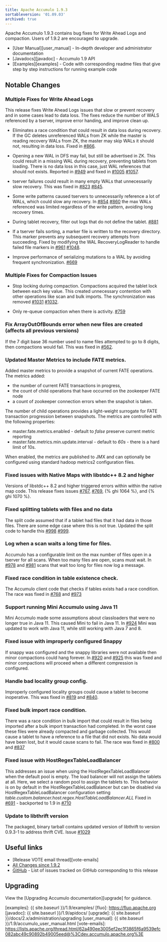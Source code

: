 ```yaml
---
title: Apache Accumulo 1.9.3
sortableversion: '01.09.03'
archived: true
---
```


Apache Accumulo 1.9.3 contains bug fixes for Write Ahead Logs and compaction.
Users of 1.9.2 are encouraged to upgrade.

* [User Manual][user_manual] - In-depth developer and administrator documentation
* [Javadocs][javadoc] - Accumulo 1.9 API
* [Examples][examples] - Code with corresponding readme files that give step by
  step instructions for running example code

## Notable Changes

### Multiple Fixes for Write Ahead Logs

This release fixes Write Ahead Logs issues that slow or prevent recovery
and in some cases lead to data loss. The fixes reduce the number of WALS
referenced by a tserver, improve error handing, and improve clean up.

+ Eliminates a race condition that could result in data loss during recovery.
If the GC deletes unreferenced WALs from ZK while the master is reading
recovery WALs from ZK, the master may skip WALs it should not, resulting in
data loss.  Fixed in [#866].

+ Opening a new WAL in DFS may fail, but still be advertised in ZK. This could
result in a missing WAL during recovery, preventing tablets from loading.
There is no data loss in this case, just WAL references that should not exists.
Reported in [#949] and fixed in [#1005] [#1057].

+ tserver failures could result in many empty WALs that unnecessarily slow recovery.
This was fixed in [#823] [#845].

+ Some write patterns caused tservers to unnecessarily reference a lot of WALs,
which could slow any recovery.  In [#854] [#860] the max WALs referenced was
limited regardless of the write pattern, avoiding long recovery times.

+ During tablet recovery, filter out logs that do not define the tablet. [#881]

+ If a tserver fails sorting, a marker file is written to the recovery directory.
This marker prevents any subsequent recovery attempts from succeeding.
Fixed by modifying the WAL RecoveryLogReader to handle failed file markers in [#961] [#1048].

+ Improve performance of serializing mutations to a WAL by avoiding frequent synchronization. [#669]

### Multiple Fixes for Compaction Issues

+ Stop locking during compaction.  Compactions acquired the tablet lock between each
key value. This created unnecessary contention with other operations like scan and
bulk imports.  The synchronization was removed [#1031] [#1032].

+ Only re-queue compaction when there is activity. [#759]

### Fix ArrayOutOfBounds error when new files are created (affects all previous versions)

If the 7 digit base 36 number used to name files attempted to go to 8 digits,
then compactions would fail.  This was fixed in [#562].

### Updated Master Metrics to include FATE metrics.

Added master metrics to provide a snapshot of current FATE operations.  The metrics added:
+ the number of current FATE transactions in progress,
+ the count of child operations that have occurred on the zookeeper FATE node
+ a count of zookeeper connection errors when the snapshot is taken.

The number of child operations provides a light-weight surrogate for FATE transaction
progression between snapshots. The metrics are controlled with the following properties:

* master.fate.metrics.enabled - default to _false_ preserve current metric reporting
* master.fate.metrics.min.update.interval - default to _60s_ - there is a hard limit of 10s.

When enabled, the metrics are published to JMX and can optionally be configured using standard
hadoop metrics2 configuration files.

### Fixed issues with Native Maps with libstdc++ 8.2 and higher

Versions of libstdc++ 8.2 and higher triggered errors within within the native map code.
This release fixes issues [#767], [#769], {% ghi 1064 %}, and {% ghi 1070 %}.

### Fixed splitting tablets with files and no data

The split code assumed that if a tablet had files that it had data in
those files.  There are some edge case where this is not true.  Updated
the split code to handle this [#998] [#999].

### Log when a scan waits a long time for files.

Accumulo has a configurable limit on the max number of files open in a
tserver for all scans.  When too many files are open, scans must wait.
In [#978] and [#981] scans that wait too long for files now log a message.

### Fixed race condition in table existence check.

The Accumulo client code that checks if tables exists had a race
condition.  The race was fixed in [#768] and [#973]

### Support running Mini Accumulo using Java 11

Mini Accumulo made some assumptions about classloaders that were no
longer true in Java 11.  This caused Mini to fail in Java 11.  In
[#924] Mini was updated to work with Java 11, while still working
with Java 7 and 8.

### Fixed issue with improperly configured Snappy

If snappy was configured and the snappy libraries were not available then minor
compactions could hang forever.  In [#920] and [#925] this was fixed and minor
compactions will proceed when a different compression is configured.

### Handle bad locality group config.

Improperly configured locality groups could cause a tablet to become
inoperative.  This was fixed in [#819] and [#840].

### Fixed bulk import race condition.

There was a race condition in bulk import that could result in files
being imported after a bulk import transaction had completed.  In the
worst case these files were already compacted and garbage collected.
This would cause a tablet to have a reference to a file that did not
exists.  No data would have been lost, but it would cause scans to fail.
The race was fixed in [#800] and [#837]

### Fixed issue with HostRegexTableLoadBalancer

This addresses an issue when using the HostRegexTableLoadBalancer
when the default pool is empty. The load balancer will not assign the tablets at all.
Here, we select a random pool to assign the tablets to. This behavior is on by
default in the HostRegexTableLoadBalancer but can be disabled via
HostRegexTableLoadBalancer configuration setting
 _table.custom.balancer.host.regex.HostTableLoadBalancer.ALL_
 Fixed in [#691] - backported to 1.9 in [#710]

### Update to libthrift version

The packaged, binary  tarball contains updated version of libthrift to version 0.9.3-1 to
address thrift CVE. Issue [#1029]

## Useful links

* [Release VOTE email thread][vote-emails]
* [All Changes since 1.9.2][all-changes]
* [GitHub] - List of issues tracked on GitHub corresponding to this release

## Upgrading

View the [Upgrading Accumulo documentation][upgrade] for guidance.

[#559]: https://github.com/apache/accumulo/issues/559
[#596]: https://github.com/apache/accumulo/issues/596
[#562]: https://github.com/apache/accumulo/issues/562
[#566]: https://github.com/apache/accumulo/issues/566
[#587]: https://github.com/apache/accumulo/issues/587
[#578]: https://github.com/apache/accumulo/issues/578
[#626]: https://github.com/apache/accumulo/issues/626
[#639]: https://github.com/apache/accumulo/issues/639
[#651]: https://github.com/apache/accumulo/issues/651
[#654]: https://github.com/apache/accumulo/issues/654
[#655]: https://github.com/apache/accumulo/issues/655
[#659]: https://github.com/apache/accumulo/issues/659
[#669]: https://github.com/apache/accumulo/issues/669
[#691]: https://github.com/apache/accumulo/issues/691
[#710]: https://github.com/apache/accumulo/issues/710
[#711]: https://github.com/apache/accumulo/issues/711
[#727]: https://github.com/apache/accumulo/issues/727
[#728]: https://github.com/apache/accumulo/issues/728
[#759]: https://github.com/apache/accumulo/issues/759
[#766]: https://github.com/apache/accumulo/issues/766
[#766]: https://github.com/apache/accumulo/issues/766
[#767]: https://github.com/apache/accumulo/issues/767
[#768]: https://github.com/apache/accumulo/issues/768
[#769]: https://github.com/apache/accumulo/issues/769
[#800]: https://github.com/apache/accumulo/issues/800
[#819]: https://github.com/apache/accumulo/issues/819
[#823]: https://github.com/apache/accumulo/issues/823
[#837]: https://github.com/apache/accumulo/issues/837
[#840]: https://github.com/apache/accumulo/issues/840
[#845]: https://github.com/apache/accumulo/issues/845
[#854]: https://github.com/apache/accumulo/issues/854
[#859]: https://github.com/apache/accumulo/issues/859
[#860]: https://github.com/apache/accumulo/issues/860
[#864]: https://github.com/apache/accumulo/issues/864
[#866]: https://github.com/apache/accumulo/issues/866
[#881]: https://github.com/apache/accumulo/issues/881
[#891]: https://github.com/apache/accumulo/issues/891
[#919]: https://github.com/apache/accumulo/issues/919
[#920]: https://github.com/apache/accumulo/issues/920
[#924]: https://github.com/apache/accumulo/issues/924
[#925]: https://github.com/apache/accumulo/issues/925
[#944]: https://github.com/apache/accumulo/issues/944
[#949]: https://github.com/apache/accumulo/issues/949
[#949]: https://github.com/apache/accumulo/issues/949
[#961]: https://github.com/apache/accumulo/issues/961
[#973]: https://github.com/apache/accumulo/issues/973
[#978]: https://github.com/apache/accumulo/issues/978
[#981]: https://github.com/apache/accumulo/issues/981
[#994]: https://github.com/apache/accumulo/issues/994
[#998]: https://github.com/apache/accumulo/issues/998
[#999]: https://github.com/apache/accumulo/issues/999
[#1005]: https://github.com/apache/accumulo/issues/1005
[#1005]: https://github.com/apache/accumulo/issues/1005
[#1020]: https://github.com/apache/accumulo/issues/1020
[#1027]: https://github.com/apache/accumulo/issues/1027
[#1029]: https://github.com/apache/accumulo/issues/1029
[#1031]: https://github.com/apache/accumulo/issues/1031
[#1032]: https://github.com/apache/accumulo/issues/1032
[#1041]: https://github.com/apache/accumulo/issues/1041
[#1046]: https://github.com/apache/accumulo/issues/1046
[#1048]: https://github.com/apache/accumulo/issues/1048
[#1055]: https://github.com/apache/accumulo/issues/1055
[#1057]: https://github.com/apache/accumulo/issues/1057
[all-changes]: https://github.com/apache/accumulo/compare/rel/1.9.2...apache:rel/1.9.3
[GitHub]: https://github.com/apache/accumulo/issues?q=project%3Aapache%2Faccumulo%2F7
[Uno]: https://github.com/apache/fluo-uno
[examples]: {{ site.baseurl }}/1.9/examples/
[fluo]: https://fluo.apache.org
[javadoc]: {{ site.baseurl }}/1.9/apidocs/
[upgrade]: {{ site.baseurl }}/docs/2.x/administration/upgrading
[user_manual]: {{ site.baseurl }}/1.9/accumulo_user_manual.html
[vote-emails]: https://lists.apache.org/thread.html/62a490ee3005ef2ec1f3865f6a9539efc082abc49c90892b49005eed@%3Cdev.accumulo.apache.org%3E
